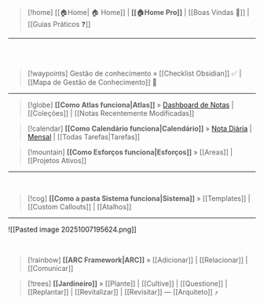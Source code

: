 <br>

> [!home] [[🏠Home| 🏠 Home]] | **[[🏠Home Pro]]** | [[Boas Vindas 🎉]] | [[Guias Práticos ❓]]

---

<br>
<br>

> [!waypoints] Gestão de conhecimento » [[Checklist Obsidian]] ✅ | [[Mapa de Gestão de Conhecimento]] 🧠  



---

> [!globe] **[[Como Atlas funciona|Atlas]]** » [Dashboard de Notas](obsidian://adv-uri?vault=obsidian-ACE-ARC&commandid=dashboard-navigator%3Adashboard) | [[Coleções]]  | [[Notas Recentemente Modificadas]] 

> [!calendar] **[[Como Calendário funciona|Calendário]]** » [Nota Diária](obsidian://adv-uri?vault=obsidian-ACE-ARC&commandid=periodic-notes%3Aopen-daily-note) | [Mensal](obsidian://adv-uri?vault=obsidian-ACE-ARC&commandid=periodic-notes%3Aopen-monthly-note) | [[Todas Tarefas|Tarefas]] 

> [!mountain] **[[Como Esforços funciona|Esforços]]** » [[Areas]] | [[Projetos Ativos]]  

---
<br>

> [!cog] **[[Como a pasta Sistema funciona|Sistema]]** » [[Templates]] | [[Custom Callouts]] | [[Atalhos]]
 
---

![[Pasted image 20251007195624.png]]

<br>

> [!rainbow] **[[ARC Framework|ARC]]** » [[Adicionar]] | [[Relacionar]] | [[Comunicar]] 

> [!trees] **[[Jardineiro]]** » [[Plante]] | [[Cultive]] | [[Questione]] | [[Replantar]] | [[Revitalizar]] | [[Revisitar]] — [[Arquiteto]] ⤴️  
